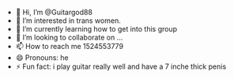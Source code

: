 - 👋 Hi, I’m @Guitargod88
- 👀 I’m interested in trans women.
- 🌱 I’m currently learning how to get into this group
- 💞️ I’m looking to collaborate on ...
- 📫 How to reach me 1524553779
- 😄 Pronouns: he
- ⚡ Fun fact: i play guitar really well and have a 7 inche thick penis

<!---
Guitargod88/Guitargod88 is a ✨ special ✨
k werepository because its `README.md` (this file) appears on your GitHub profile.
You can click the Preview link to take a look at your changes.
--->
